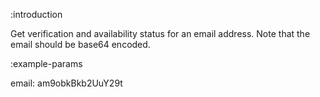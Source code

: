 :introduction

Get verification and availability status for an email address. Note that the
email should be base64 encoded.

:example-params

email: am9obkBkb2UuY29t
